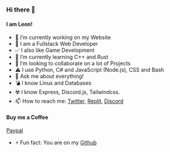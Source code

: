 ### Hi there 👋
#### I am Leon!
- 🔭 I’m currently working on my Website
- :dizzy: I am a Fullstack Web Developer
- :white_check_mark: I also like Game Development
- 🌱 I’m currently learning C++ and Rust
- 👯 I’m looking to collaborate on a lot of Projects
- :warning: I use Python, C# and JavaScript (Node.js), CSS and Bash
- 💬 Ask me about everything!
- :bomb: I know Linux and Databases
- :radioactive: I know Express, Discord.js, Tailwindcss.
- 📫 How to reach me: 
[Twitter](https://twitter.com/Leon130109),
[Replit](https://replit.com/@Leonstudios),
[Discord](https://discord.com/users/967709849259499564)
#### Buy me a Coffee
[Paypal](https://www.paypal.com/paypalme/leonzampa)
- ⚡ Fun fact: You are on my 
[Github](https://github.com/Leon0b1101) <br>
